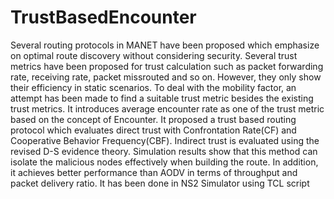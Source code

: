 # TrustBasedEncounter

Several routing protocols in MANET have been proposed which emphasize on optimal route discovery without considering security. Several trust metrics have been proposed for trust calculation such as packet forwarding rate, receiving rate, packet missrouted and so on. However, they only show
their efficiency in static scenarios. To deal with the mobility factor, an attempt has been made to find a suitable trust metric besides the existing trust metrics. It introduces average encounter rate as one of the trust metric based on the concept of Encounter. It proposed a trust based routing
protocol which evaluates direct trust with Confrontation Rate(CF) and Cooperative Behavior Frequency(CBF). Indirect trust is evaluated using the revised D-S evidence theory. Simulation results show that this method can isolate the malicious nodes effectively when building the route. In addition, it achieves better performance than AODV in terms of throughput and packet delivery ratio.
It has been done in NS2 Simulator using TCL script
